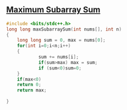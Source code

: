 ## [Maximum Subarray Sum](https://bit.ly/3HZltTa)
``` cpp
#include <bits/stdc++.h> 
long long maxSubarraySum(int nums[], int n)
{
    long long sum = 0, max = nums[0];
    for(int i=0;i<n;i++)
    {
            sum += nums[i];
            if(sum>max) max = sum;
            if (sum<0)sum=0;
    }
    if(max<0)
    return 0;
    return max;
    
}
```
